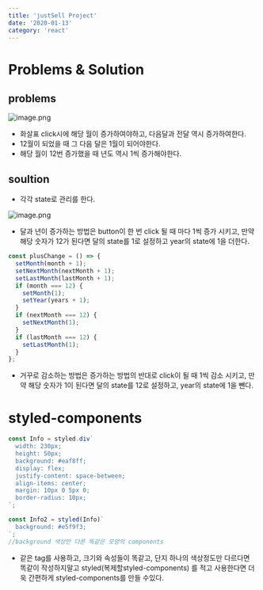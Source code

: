 ```yaml
---
title: 'justSell Project'
date: '2020-01-13'
category: 'react'
---
```


# Problems & Solution

## problems

![image.png](https://images.velog.io/post-images/jotang/8c74fd90-3612-11ea-a126-a39412bb9e36/image.png)

- 화살표 click시에 해당 월이 증가하여야하고, 다음달과 전달 역시 증가하여한다.
- 12월이 되었을 때 그 다음 달은 1월이 되어야한다.
- 해당 월이 12번 증가했을 때 년도 역시 1씩 증가해야한다.

## soultion

- 각각 state로 관리를 한다.

![image.png](https://images.velog.io/post-images/jotang/df849220-3612-11ea-a126-a39412bb9e36/image.png)

- 달과 년이 증가하는 방법은 button이 한 번 click 될 때 마다 1씩 증가 시키고,
  만약 해당 숫자가 12가 된다면 달의 state를 1로 설정하고 year의 state에 1을 더한다.

```jsx
const plusChange = () => {
  setMonth(month + 1);
  setNextMonth(nextMonth + 1);
  setLastMonth(lastMonth + 1);
  if (month === 12) {
    setMonth(1);
    setYear(years + 1);
  }
  if (nextMonth === 12) {
    setNextMonth(1);
  }
  if (lastMonth === 12) {
    setLastMonth(1);
  }
};
```

- 거꾸로 감소하는 방법은 증가하는 방법의 반대로 click이 될 때 1씩 감소 시키고,
  만약 해당 숫자가 1이 된다면 달의 state를 12로 설정하고, year의 state에 1을 뺀다.

# styled-components

```jsx
const Info = styled.div`
  width: 230px;
  height: 50px;
  background: #eaf8ff;
  display: flex;
  justify-content: space-between;
  align-items: center;
  margin: 10px 0 5px 0;
  border-radius: 10px;
`;

const Info2 = styled(Info)`
  background: #e5f9f3;
`;
//background 색상만 다른 똑같은 모양의 components
```

- 같은 tag를 사용하고, 크기와 속성들이 똑같고, 단지 하나의 색상정도만 다르다면 똑같이 작성하지말고
  styled(복제할styled-components) 를 적고 사용한다면 더욱 간편하게 styled-components를 만들 수있다.
